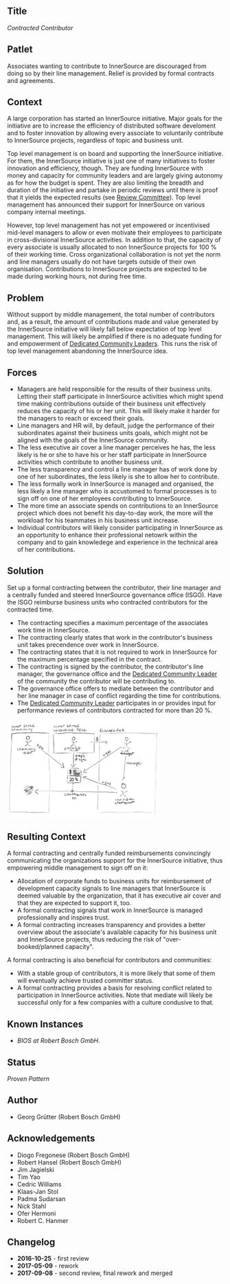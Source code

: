 ## Title

_Contracted Contributor_ 

## Patlet
Associates wanting to contribute to InnerSource are discouraged from doing so by their line management. Relief is provided by formal contracts and agreements.

## Context

A large corporation has started an InnerSource initiative. Major goals for the
initiative are to increase the efficiency of distributed software develoment
and to foster innovation by allowing every associate to voluntarily
contribute to InnerSource projects, regardless of topic and business unit.

Top level management is on board and supporting the InnerSource initiative. For
them, the InnerSource initiative is just one of many initiatives to foster
innovation and efficiency, though. They are funding InnerSource with money and
capacity for community leaders and are largely giving autonomy as for how the
budget is spent. They are also limiting the breadth and duration of the
initiative and partake in periodic reviews until there is proof that it yields
the expected results (see [Review Committee](review-committee.md)).  Top level
management has announced their support for InnerSource on various company
internal meetings.

However, top level management has not yet empowered or incentivised mid-level
managers to allow or even motivate their employees to participate in
cross-divisional InnerSource activities. In addition to that, the capacity of
every associate is usually allocated to non InnerSource projects for 100 % of
their working time. Cross organizational collaboration is not yet the norm and
line managers usually do not have targets outside of their own organisation.
Contributions to InnerSource projects are expected to be made during working
hours, not during free time.

## Problem

Without support by middle management, the total number of contributors and, as
a result, the amount of contributions made and value generated by the
InnerSource initiative will likely fall below expectation of top level
management. This will likely be amplified if there is no adequate funding for
and empowerment of [Dedicated Community Leaders](dedicated-community-leader.md).
This runs the risk of top level management abandoning the InnerSource idea.

## Forces

- Managers are held responsible for the results of their business units.
  Letting their staff participate in InnerSource activities which might spend
  time making contributions outside of their business unit effectively reduces
  the capacity of his or her unit. This will likely make it harder for the
  managers to reach or exceed their goals.
- Line managers and HR will, by default, judge the performance of their
  subordinates against their business units goals, which might not be aligned
  with the goals of the InnerSource community. 
- The less executive air cover a line manager perceives he has, the less likely
  is he or she to have his or her staff participate in InnerSource activities
  which contribute to another business unit.
- The less transparency and control a line manager has of work done by one of
  her subordinates, the less likely is she to allow her to contribute. 
- The less formally work in InnerSource is managed and organised, the less
  likely a line manager who is accustomed to formal processes is to sign off on
  one of her employees contributing to InnerSource.
- The more time an associate spends on contributions to an InnerSource project
  which does not benefit his day-to-day work, the more will the workload for
  his teammates in his business unit increase.
- Individual contributors will likely consider participating in InnerSource
  as an opportunity to enhance their professional netowrk within the company 
  and to gain knowledege and experience in the technical area of her 
  contributions.

## Solution

Set up a formal contracting between the contributor, their line manager and a
centrally funded and steered InnerSource governance office (ISGO). Have the
ISGO reimburse business units who contracted contributors for the contracted
time. 

- The contracting specifies a maximum percentage of the associates work time in
  InnerSource. 
- The contracting clearly states that work in the contributor's business unit
  takes precendence over work in InnerSource.
- The contracting states that it is not required to work in InnerSource for the
  maximum percentage specified in the contract.
- The contracting is signed by the contributor, the contributor's line manager,
  the governance office and the [Dedicated Community
  Leader](dedicated-community-leader.md) of the community the contributor will
  be contributing to.
- The governance office offers to mediate between the contributor and her line
  manager in case of conflict regarding the time for contributions.
- The [Dedicated Community Leader](dedicated-community-leader.md) participates
  in or provides input for performance reviews of contributors contracted for
  more than 20 %.

<img alt="Contracted Contributor" src="/assets/img/contracted-contributor.png" width="70%">

## Resulting Context

A formal contracting and centrally funded reimbursements convincingly
communicating the organizations support for the InnerSource initiative, thus 
empowering middle management to sign off on it:

- Allocation of corporate funds to business units for reimbursement of
  development capacity signals to line managers that InnerSource is deemed
  valuable by the organization, that it has executive air cover and that they
  are expected to support it, too.
- A formal contracting signals that work in InnerSource is managed 
  professionally and inspires trust.
- A formal contracting increases transparency and provides a better overview
  about the associate's available capacity for his business unit and
  InnerSource projects, thus reducing the risk of "over-booked/planned
  capacity".

A formal contracting is also beneficial for contributors and communities:

- With a stable group of contributors, it is more likely that some of them will
  eventually achieve trusted committer status.
- A formal contracting provides a basis for resolving conflict related to
  participation in InnerSource activities. Note that mediate will likely be
  successful only for a few companies with a culture condusive to that.

## Known Instances

- _BIOS at Robert Bosch GmbH_. 

## Status

_Proven Pattern_

## Author

- Georg Grütter (Robert Bosch GmbH)

## Acknowledgements

- Diogo Fregonese (Robert Bosch GmbH)
- Robert Hansel (Robert Bosch GmbH)
- Jim Jagielski
- Tim Yao
- Cedric Williams
- Klaas-Jan Stol
- Padma Sudarsan
- Nick Stahl
- Ofer Hermoni
- Robert C. Hanmer

## Changelog

- **2016-10-25** - first review
- **2017-05-09** - rework
- **2017-09-08** - second review, final rework and merged

